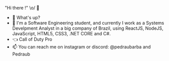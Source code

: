 "Hi there !" \o/ 👋

- 👋 What's up?
- 🌱 I'm a Software Engineering student, and currently I work as a Systems Develpment Analyst in a big company of Brazil, using ReactJS, NodeJS, JavaScript, HTML5, CSS3, .NET CORE and C#.
- :point_left: Call of Duty Pro
- 📫 You can reach me on instagram or discord: @pedraubarba and Pedraub

<!---
PedroBarbosaSw/PedroBarbosaSw is a ✨ special ✨ repository because its `README.md` (this file) appears on your GitHub profile.
You can click the Preview link to take a look at your changes.
--->
